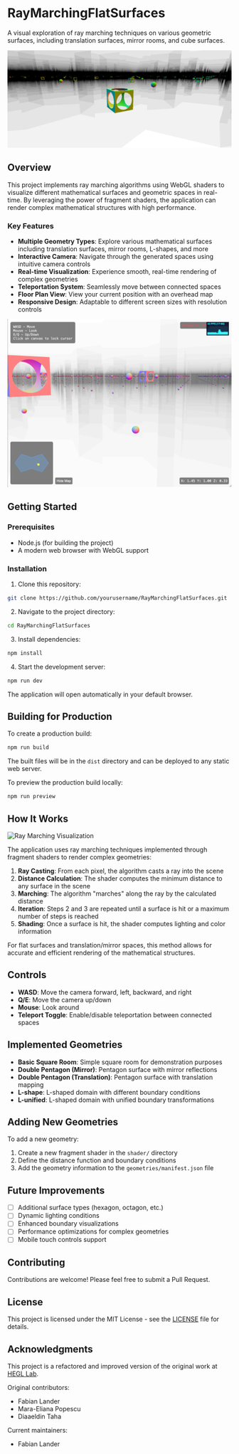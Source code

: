 # RayMarchingFlatSurfaces

A visual exploration of ray marching techniques on various geometric surfaces, including translation surfaces, mirror rooms, and cube surfaces.

![Ray Marching Example](screenshot.png)

## Overview

This project implements ray marching algorithms using WebGL shaders to visualize different mathematical surfaces and geometric spaces in real-time. By leveraging the power of fragment shaders, the application can render complex mathematical structures with high performance.

### Key Features

- **Multiple Geometry Types**: Explore various mathematical surfaces including translation surfaces, mirror rooms, L-shapes, and more
- **Interactive Camera**: Navigate through the generated spaces using intuitive camera controls
- **Real-time Visualization**: Experience smooth, real-time rendering of complex geometries
- **Teleportation System**: Seamlessly move between connected spaces
- **Floor Plan View**: View your current position with an overhead map
- **Responsive Design**: Adaptable to different screen sizes with resolution controls

![Floor Plan Example](floorplan.png)

## Getting Started

### Prerequisites

- Node.js (for building the project)
- A modern web browser with WebGL support

### Installation

1. Clone this repository:
```bash
git clone https://github.com/yourusername/RayMarchingFlatSurfaces.git
```

2. Navigate to the project directory:
```bash
cd RayMarchingFlatSurfaces
```

3. Install dependencies:
```bash
npm install
```

4. Start the development server:
```bash
npm run dev
```

The application will open automatically in your default browser.

## Building for Production

To create a production build:

```bash
npm run build
```

The built files will be in the `dist` directory and can be deployed to any static web server.

To preview the production build locally:

```bash
npm run preview
```

## How It Works

![Ray Marching Visualization](placeholder-for-ray-marching-diagram.png)

The application uses ray marching techniques implemented through fragment shaders to render complex geometries:

1. **Ray Casting**: From each pixel, the algorithm casts a ray into the scene
2. **Distance Calculation**: The shader computes the minimum distance to any surface in the scene
3. **Marching**: The algorithm "marches" along the ray by the calculated distance
4. **Iteration**: Steps 2 and 3 are repeated until a surface is hit or a maximum number of steps is reached
5. **Shading**: Once a surface is hit, the shader computes lighting and color information

For flat surfaces and translation/mirror spaces, this method allows for accurate and efficient rendering of the mathematical structures.

## Controls

- **WASD**: Move the camera forward, left, backward, and right
- **Q/E**: Move the camera up/down
- **Mouse**: Look around
- **Teleport Toggle**: Enable/disable teleportation between connected spaces

## Implemented Geometries

- **Basic Square Room**: Simple square room for demonstration purposes
- **Double Pentagon (Mirror)**: Pentagon surface with mirror reflections
- **Double Pentagon (Translation)**: Pentagon surface with translation mapping
- **L-shape**: L-shaped domain with different boundary conditions
- **L-unified**: L-shaped domain with unified boundary transformations

## Adding New Geometries

To add a new geometry:

1. Create a new fragment shader in the `shader/` directory
2. Define the distance function and boundary conditions
3. Add the geometry information to the `geometries/manifest.json` file

## Future Improvements

- [ ] Additional surface types (hexagon, octagon, etc.)
- [ ] Dynamic lighting conditions
- [ ] Enhanced boundary visualizations
- [ ] Performance optimizations for complex geometries
- [ ] Mobile touch controls support

## Contributing

Contributions are welcome! Please feel free to submit a Pull Request.

## License

This project is licensed under the MIT License - see the [LICENSE](LICENSE) file for details.

## Acknowledgments

This project is a refactored and improved version of the original work at [HEGL Lab](https://github.com/hegl-lab/Independent-SS22-Raymarching-Flat-Surfaces).

Original contributors:
- Fabian Lander
- Mara-Eliana Popescu
- Diaaeldin Taha

Current maintainers:
- Fabian Lander